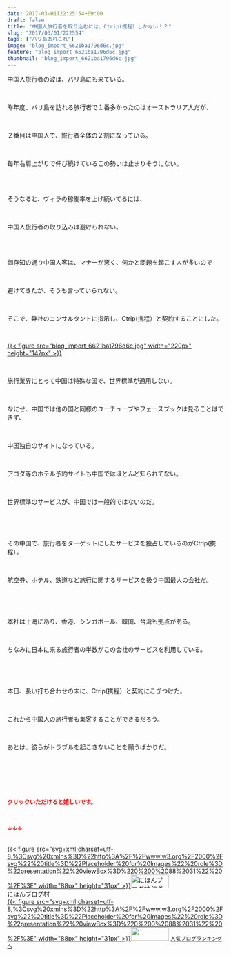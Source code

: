 ```yaml
---
date: 2017-03-01T22:25:54+09:00
draft: false
title: "中国人旅行者を取り込むには、Ctrip(携程）しかない！？"
slug: "2017/03/01/222554"
tags: ["バリ島あれこれ"]
image: "blog_import_6621ba1796d6c.jpg"
feature: "blog_import_6621ba1796d6c.jpg"
thumbnail: "blog_import_6621ba1796d6c.jpg"
---
```

<p>中国人旅行者の波は、バリ島にも来ている。</p><p> </p><p>昨年度、バリ島を訪れる旅行者で１番多かったのはオーストラリア人だが、</p><p> </p><p>２番目は中国人で、旅行者全体の２割になっている。</p><p> </p><p>毎年右肩上がりで伸び続けているこの勢いは止まりそうにない。</p><p> </p><p><br/>そうなると、ヴィラの稼働率を上げ続いてるには、</p><p> </p><p>中国人旅行者の取り込みは避けられない。</p><p> </p><p><br/>御存知の通り中国人客は、マナーが悪く、何かと問題を起こす人が多いので</p><p> </p><p>避けてきたが、そうも言っていられない。</p><p> </p><p>そこで、弊社のコンサルタントに指示し、Ctrip(携程）と契約することにした。</p><p> </p><p><a href="blog_import_6621ba1796d6c.jpg">{{< figure src="blog_import_6621ba1796d6c.jpg" width="220px" height="147px" >}}</a></p><p> </p><p>旅行業界にとって中国は特殊な国で、世界標準が通用しない。</p><p> </p><p>なにせ、中国では他の国と同様のユーチューブやフェースブックは見ることはできず、</p><p> </p><p>中国独自のサイトになっている。</p><p> </p><p>アゴダ等のホテル予約サイトも中国ではほとんど知られてない。</p><p> </p><p>世界標準のサービスが、中国では一般的ではないのだ。</p><p> </p><p> </p><p>その中国で、旅行者をターゲットにしたサービスを独占しているのがCtrip(携程）。</p><p> </p><p>航空券、ホテル、鉄道など旅行に関するサービスを扱う中国最大の会社だ。</p><p> </p><p> </p><p>本社は上海にあり、香港、シンガポール、韓国、台湾も拠点がある。</p><p> </p><p>ちなみに日本に来る旅行者の半数がこの会社のサービスを利用している。</p><p> </p><p> </p><p>本日、長い打ち合わせの末に、Ctrip(携程）と契約にこぎつけた。</p><p> </p><p>これから中国人の旅行者も集客することができるだろう。</p><p> </p><p>あとは、彼らがトラブルを起こさないことを願うばかりだ。</p><p> </p><p> </p><p> </p><p><font color="#ff0000" size="2"><strong>クリックいただけると嬉しいです。</strong></font></p><p></p><p> </p><p><font color="#ff0000" size="2"><strong>↓↓↓</strong></font></p><p><br/><a href="ranking.html?p_cid=01260127" target="_blank">{{< figure src="svg+xml;charset=utf-8,%3Csvg%20xmlns%3D%22http%3A%2F%2Fwww.w3.org%2F2000%2Fsvg%22%20title%3D%22Placeholder%20for%20Images%22%20role%3D%22presentation%22%20viewBox%3D%220%200%2088%2031%22%20%2F%3E" width="88px" height="31px" >}}<noscript><img alt="にほんブログ村 海外生活ブログ バリ島情報へ" border="0" height="31" src="https://img-proxy.blog-video.jp/images?url=http%3A%2F%2Foverseas.blogmura.com%2Fbali%2Fimg%2Fbali88_31.gif" width="88"></noscript></a><br/><a href="ranking.html?p_cid=01260127" target="_blank">にほんブログ村</a><br/><a href="link.php?1804582" title="人気ブログランキングへ">{{< figure src="svg+xml;charset=utf-8,%3Csvg%20xmlns%3D%22http%3A%2F%2Fwww.w3.org%2F2000%2Fsvg%22%20title%3D%22Placeholder%20for%20Images%22%20role%3D%22presentation%22%20viewBox%3D%220%200%2088%2031%22%20%2F%3E" width="88px" height="31px" >}}<noscript><img border="0" height="31" src="https://blog.with2.net/img/banner/banner_22.gif" width="88"></noscript></a> <a href="link.php?1804582" style="font-size: 12px;">人気ブログランキングへ</a></p>

